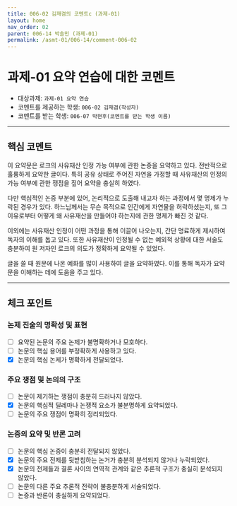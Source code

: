 ```yaml
---
title: 006-02 김재겸의 코멘트c (과제-01) 
layout: home
nav_order: 02
parent: 006-14 박솔민 (과제-01)
permalink: /asmt-01/006-14/comment-006-02
---
```


# 과제-01 요약 연습에 대한 코멘트

- 대상과제: `과제-01 요약 연습`
- 코멘트를 제공하는 학생: `006-02 김재겸(작성자)` 
- 코멘트를 받는 학생: `006-07 박현후(코멘트를 받는 학생 이름)` 

---

## 핵심 코멘트

이 요약문은 로크의 사유재산 인정 가능 여부에 관한 논증을 요약하고 있다. 전반적으로 훌륭하게 요약한 글이다. 특히 공유 상태로 주어진 자연을 가정할 때 사유재산의 인정의 가능 여부에 관한 쟁점을 짚어 요약을 충실히 하였다.

다만 핵심적인 논증 부분에 있어, 논리적으로 도출해 내고자 하는 과정에서 몇 명제가 누락된 경우가 있다. 하느님께서는 무슨 목적으로 인간에게 자연물을 허락하셨는지, 또 그 이유로부터 어떻게 왜 사유재산을 만들어야 하는지에 관한 명제가 빠진 것 같다.

이외에는 사유재산 인정이 어떤 과정을 통해 이끌어 나오는지, 간단 명료하게 제시하여 독자의 이해를 돕고 있다. 또한 사유재산이 인정될 수 없는 예외적 상황에 대한 서술도 충분하여 원 저자인 로크의 의도가 정확하게 요약될 수 있었다.

글을 쓸 때 원문에 나온 예화를 많이 사용하여 글을 요약하였다. 이를 통해 독자가 요약문을 이해하는 데에 도움을 주고 있다.

---

## 체크 포인트

### 논제 진술의 명확성 및 표현  
- [ ] 요약된 논문의 주요 논제가 불명확하거나 모호하다.  
- [ ] 논문의 핵심 용어를 부정확하게 사용하고 있다.  
- [x] 논문의 핵심 논제가 명확하게 전달되었다.  

### 주요 쟁점 및 논의의 구조  
- [ ] 논문이 제기하는 쟁점이 충분히 드러나지 않았다.  
- [x] 논문의 핵심적 딜레마나 논쟁적 요소가 불분명하게 요약되었다.  
- [ ] 논문의 주요 쟁점이 명확히 정리되었다.  

### 논증의 요약 및 반론 고려  
- [ ] 논문의 핵심 논증이 충분히 전달되지 않았다.  
- [x] 논문의 주요 전제를 뒷받침하는 논거가 충분히 분석되지 않거나 누락되었다.  
- [x] 논문의 전제들과 결론 사이의 연역적 관계와 같은 추론적 구조가 충실히 분석되지 않았다.  
- [ ] 논문의 다른 주요 추론적 전략이 불충분하게 서술되었다.
- [ ] 논증과 반론이 충실하게 요약되었다. 